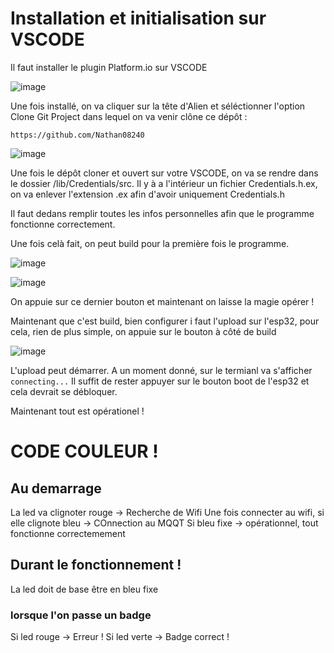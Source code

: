 # Installation et initialisation sur VSCODE

Il faut installer le plugin Platform.io sur VSCODE

![image](https://user-images.githubusercontent.com/50341252/193598403-fb33c198-600b-4fc9-b323-02b86f142caf.png)

Une fois installé, on va cliquer sur la tête d'Alien et séléctionner l'option Clone Git Project
dans lequel on va venir clône ce dépôt :

```
https://github.com/Nathan08240
```

![image](https://user-images.githubusercontent.com/50341252/193599671-94a157e0-3714-4b9a-a173-de0eba0596f5.png)


Une fois le dépôt cloner et ouvert sur votre VSCODE, on va se rendre dans le dossier /lib/Credentials/src.
Il y à a l'intérieur un fichier Credentials.h.ex, on va enlever l'extension .ex afin d'avoir uniquement Credentials.h

Il faut dedans remplir toutes les infos personnelles afin que le programme fonctionne correctement.

Une fois celà fait, on peut build pour la première fois le programme.


![image](https://user-images.githubusercontent.com/50341252/193599772-6f440e47-de9a-4a48-8640-d17bcfba2917.png)

![image](https://user-images.githubusercontent.com/50341252/193599818-bae58cf5-9371-4fae-a28a-c24833e0d306.png)


On appuie sur ce dernier bouton et maintenant on laisse la magie opérer ! 

Maintenant que c'est build, bien configurer i faut l'upload sur l'esp32, pour cela, rien de plus simple, on appuie sur le bouton à côté de build

![image](https://user-images.githubusercontent.com/50341252/193600150-09037f2f-e44e-48c3-96b5-2a0bd443d697.png)

L'upload peut démarrer.
A un moment donné, sur le termianl va s'afficher
```connecting...```
Il suffit de rester appuyer sur le bouton boot de l'esp32 et cela devrait se débloquer.

Maintenant tout est opérationel !

# CODE COULEUR ! 

## Au demarrage 

La led va clignoter rouge -> Recherche de Wifi
Une fois connecter au wifi, si elle clignote bleu -> COnnection au MQQT
Si bleu fixe -> opérationnel, tout fonctionne correctemement

##  Durant le fonctionnement !
La led doit de base être en bleu fixe

### lorsque l'on passe un badge 
Si led rouge -> Erreur !
Si led verte -> Badge correct ! 
